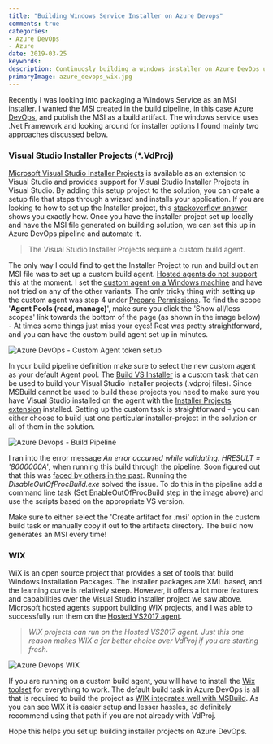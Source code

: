 ```yaml
---
title: "Building Windows Service Installer on Azure Devops"
comments: true
categories: 
- Azure DevOps
- Azure
date: 2019-03-25
keywords: 
description: Continuosly building a windows installer on Azure DevOps using VdProj or WIX
primaryImage: azure_devops_wix.jpg
---
```


Recently I was looking into packaging a Windows Service as an MSI installer. I wanted the MSI created in the build pipeline, in this case [Azure DevOps](https://azure.microsoft.com/en-au/services/devops/), and publish the MSI as a build artifact. The windows service uses .Net Framework and looking around for installer options I found mainly two approaches discussed below.

### Visual Studio Installer Projects (*.VdProj)

 [Microsoft Visual Studio Installer Projects](https://marketplace.visualstudio.com/items?itemName=VisualStudioClient.MicrosoftVisualStudio2017InstallerProjects) is available as an extension to Visual Studio and provides support for Visual Studio Installer Projects in Visual Studio. By adding this setup project to the solution, you can create a setup file that steps through a wizard and installs your application. If you are looking to how to set up the Installer project, this [stackoverflow answer](https://stackoverflow.com/questions/9021075/how-to-create-an-installer-for-a-net-windows-service-using-visual-studio/9021107#9021107) shows you exactly how. Once you have the installer project set up locally and have the MSI file generated on building solution, we can set this up in Azure DevOps pipeline and automate it.

> The Visual Studio Installer Projects require a custom build agent.

The only way I could find to get the Installer Project to run and build out an MSI file was to set up a custom build agent. [Hosted agents do not support](https://developercommunity.visualstudio.com/idea/382210/add-support-to-build-installer-project-vdproj-in-a.html) this at the moment. I set the [custom agent on a Windows machine](https://docs.microsoft.com/en-us/azure/devops/pipelines/agents/v2-windows?view=azure-devops) and have not tried on any of the other variants. The only tricky thing with setting up the custom agent was step 4 under [Prepare Permissions](https://docs.microsoft.com/en-us/azure/devops/pipelines/agents/v2-windows?view=azure-devops#permissions). To find the scope '**Agent Pools (read, manage)**', make sure you click the 'Show all/less scopes' link towards the bottom of the page (as shown in the image below) - At times some things just miss your eyes! Rest was pretty straightforward, and you can have the custom build agent set up in minutes. 

![Azure DevOps - Custom Agent token setup](/images/azure_devops_custom_agent_token.jpg)

In your build pipeline definition make sure to select the new custom agent as your default Agent pool. The [Build VS Installer](https://marketplace.visualstudio.com/items?itemName=dutchworkz.BuildInstaller#overview) is a custom task that can be used to build your Visual Studio Installer projects (.vdproj files). Since MSBuild cannot be used to build these projects you need to make sure you have Visual Studio installed on the agent with the [Installer Projects extension](https://marketplace.visualstudio.com/items?itemName=VisualStudioClient.MicrosoftVisualStudio2017InstallerProjects) installed. Setting up the custom task is straightforward - you can either choose to build just one particular installer-project in the solution or all of them in the solution.

![Azure Devops - Build Pipeline](/images/azure_devops_vdproj.jpg)

I ran into the error message *An error occurred while validating. HRESULT = '8000000A'*, when running this build through the pipeline. Soon figured out that this was [faced by others in the past](https://stackoverflow.com/questions/8648428/an-error-occurred-while-validating-hresult-8000000a/41788791#41788791). Running the *DisableOutOfProcBuild.exe* solved the issue. To do this in the pipeline add a command line task (Set EnableOutOfProcBuild step in the image above) and use the scripts based on the appropriate VS version.

Make sure to either select the 'Create artifact for .msi' option in the custom build task or manually copy it out to the artifacts directory. The build now generates an MSI every time!

### WIX

WiX is an open source project that provides a set of tools that build Windows Installation Packages. The installer packages are XML based, and the learning curve is relatively steep. However, it offers a lot more features and capabilities over the Visual Studio installer project we saw above. Microsoft hosted agents support building WIX projects, and I was able to successfully run them on the [Hosted VS2017 agent](https://docs.microsoft.com/en-us/azure/devops/pipelines/agents/hosted?view=azure-devops&tabs=yaml). 

> *WIX projects can run on the Hosted VS2017 agent. Just this one reason makes WIX a far better choice over VdProj if you are starting fresh.*

![Azure Devops WIX](/images/azure_devops_wix.jpg)

If you are running on a custom build agent, you will have to install the [Wix toolset](http://wixtoolset.org/) for everything to work. The default build task in Azure DevOps is all that is required to build the project as [WIX integrates well with MSBuild](http://wixtoolset.org/documentation/manual/v3/msbuild/). As you can see WIX it is easier setup and lesser hassles, so definitely recommend using that path if you are not already with VdProj. 

Hope this helps you set up building installer projects on Azure DevOps.